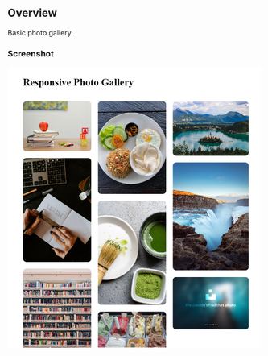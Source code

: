 ## Overview

Basic photo gallery.

### Screenshot

![](https://github.com/FNH99/gallery-image-grid/blob/master/images/screenshot.png)